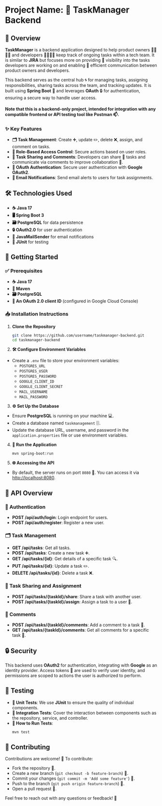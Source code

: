 # Project Name: 📝 TaskManager Backend

## 🌟 Overview

**TaskManager** is a backend application designed to help product owners 👩‍💼👨‍💼 and developers 👩‍💻👨‍💻 keep track of ongoing tasks within a tech team. It is similar to **JIRA** but focuses more on providing 👀 visibility into the tasks developers are working on and enabling 💬 efficient communication between product owners and developers.

This backend serves as the central hub 🌀 for managing tasks, assigning responsibilities, sharing tasks across the team, and tracking updates. It is built using **Spring Boot** 🚀 and leverages **OAuth** 🔒 for authentication, ensuring a secure way to handle user access. 

#### Note that this is a backend-only project, intended for integration with any compatible frontend or API testing tool like **Postman** 📫.

### ✨ Key Features
- **🗂️ Task Management**: Create ➕, update ✏️, delete ❌, assign, and comment on tasks.
- **🔐 Role-Based Access Control**: Secure actions based on user roles.
- **🔗 Task Sharing and Comments**: Developers can share 🔄 tasks and communicate via comments to improve collaboration 🤝.
- **🔑 OAuth Authentication**: Secure user authentication with **Google OAuth2**.
- **📧 Email Notifications**: Send email alerts to users for task assignments.

## 🛠️ Technologies Used
- **☕ Java 17**
- **🖥️ Spring Boot 3**
- **🗃️ PostgreSQL** for data persistence
- **🔒 OAuth2.0** for user authentication
- **📧 JavaMailSender** for email notifications
- **🧪 JUnit** for testing

## 🚀 Getting Started

### ✅ Prerequisites
- **☕ Java 17**
- **🔧 Maven**
- **🗃️ PostgreSQL**
- **🔑 An OAuth 2.0 client ID** (configured in Google Cloud Console)

### 📥 Installation Instructions

1. **Clone the Repository**
   ```sh
   git clone https://github.com/username/taskmanager-backend.git
   cd taskmanager-backend
   ```

2. **🛠️ Configure Environment Variables**
  - Create a `.env` file to store your environment variables:
    - `POSTGRES_URL`
    - `POSTGRES_USER`
    - `POSTGRES_PASSWORD`
    - `GOOGLE_CLIENT_ID`
    - `GOOGLE_CLIENT_SECRET`
    - `MAIL_USERNAME`
    - `MAIL_PASSWORD`

3. **⚙️ Set Up the Database**
  - Ensure **PostgreSQL** is running on your machine 💻.
  - Create a database named `taskmanagement` 🗄️.
  - Update the database URL, username, and password in the `application.properties` file or use environment variables.

4. **🏃 Run the Application**
   ```sh
   mvn spring-boot:run
   ```

5. **🌐 Accessing the API**
  - By default, the server runs on port `8080` 🚪. You can access it via [http://localhost:8080](http://localhost:8080).

## 📖 API Overview

### 🔐 Authentication
- **POST /api/auth/login**: Login endpoint for users.
- **POST /api/auth/register**: Register a new user.

### 🗂️ Task Management
- **GET /api/tasks**: Get all tasks.
- **POST /api/tasks**: Create a new task ➕.
- **GET /api/tasks/{id}**: Get details of a specific task 🔍.
- **PUT /api/tasks/{id}**: Update a task ✏️.
- **DELETE /api/tasks/{id}**: Delete a task ❌.

### 🔗 Task Sharing and Assignment
- **POST /api/tasks/{taskId}/share**: Share a task with another user.
- **POST /api/tasks/{taskId}/assign**: Assign a task to a user 👥.

### 💬 Comments
- **POST /api/tasks/{taskId}/comments**: Add a comment to a task 💬.
- **GET /api/tasks/{taskId}/comments**: Get all comments for a specific task 📝.

## 🔒 Security
This backend uses **OAuth2** for authentication, integrating with **Google** as an identity provider. Access tokens 🔑 are used to verify user identity, and permissions are scoped to actions the user is authorized to perform.

## 🧪 Testing
- **🧪 Unit Tests**: We use **JUnit** to ensure the quality of individual components.
- **🔄 Integration Tests**: Cover the interaction between components such as the repository, service, and controller.
- **📝 How to Run Tests**:
  ```sh
  mvn test
  ```

## 🤝 Contributing
Contributions are welcome! 🌟 To contribute:
- Fork the repository 🍴.
- Create a new branch (`git checkout -b feature-branch`) 🌿.
- Commit your changes (`git commit -m 'Add some feature'`) 💾.
- Push to the branch (`git push origin feature-branch`) 🚀.
- Open a pull request 🔄.


Feel free to reach out with any questions or feedback! 💌

